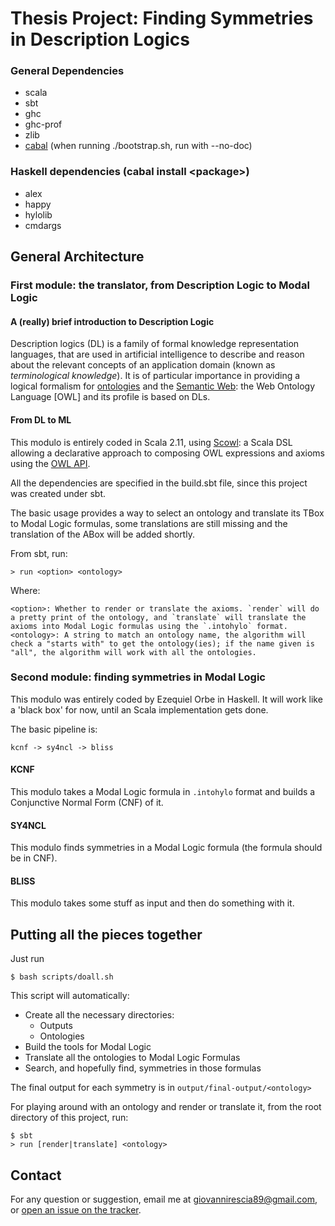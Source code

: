 # Thesis Project: Finding Symmetries in Description Logics

###  General Dependencies

* scala
* sbt
* ghc
* ghc-prof
* zlib
* [cabal](https://www.haskell.org/cabal/) (when running ./bootstrap.sh, run with --no-doc)

### Haskell dependencies (cabal install \<package\>)

* alex
* happy
* hylolib
* cmdargs

## General Architecture

### First module: the translator, from Description Logic to Modal Logic

#### A (really) brief introduction to Description Logic

Description logics (DL) is a family of formal knowledge representation languages, 
that are used in artificial intelligence to describe and reason about the relevant concepts of 
an application domain (known as _terminological knowledge_). It is of particular importance in providing a logical formalism 
for [ontologies](https://en.wikipedia.org/wiki/Ontology_(information_science)) and the
[Semantic Web](https://en.wikipedia.org/wiki/Semantic_Web): the Web Ontology Language [OWL] and its profile is based on DLs.

#### From DL to ML

This modulo is entirely coded in Scala 2.11, using [Scowl](https://github.com/phenoscape/scowl): a Scala DSL allowing
a declarative approach to composing OWL expressions and axioms using the [OWL API](http://owlapi.sourceforge.net/).

All the dependencies are specified in the build.sbt file, since this project was created under sbt.

The basic usage provides a way to select an ontology and translate its TBox to Modal Logic formulas, some translations are
still missing and the translation of the ABox will be added shortly.

From sbt, run:

  `> run <option> <ontology>`

Where:

```
<option>: Whether to render or translate the axioms. `render` will do a pretty print of the ontology, and `translate` will translate the axioms into Modal Logic formulas using the `.intohylo` format.
<ontology>: A string to match an ontology name, the algorithm will check a "starts with" to get the ontology(ies); if the name given is "all", the algorithm will work with all the ontologies.
```

### Second module: finding symmetries in Modal Logic

This modulo was entirely coded by Ezequiel Orbe in Haskell. It will work like a 'black box' for now, until an Scala
implementation gets done.

The basic pipeline is:
```
kcnf -> sy4ncl -> bliss
```

#### KCNF

This modulo takes a Modal Logic formula in `.intohylo` format and builds a Conjunctive Normal Form (CNF) of it.

#### SY4NCL

This modulo finds symmetries in a Modal Logic formula (the formula should be in CNF).

#### BLISS

This modulo takes some stuff as input and then do something with it.

## Putting all the pieces together

Just run
```
$ bash scripts/doall.sh
```

This script will automatically:

* Create all the necessary directories:
  * Outputs
  * Ontologies
* Build the tools for Modal Logic
* Translate all the ontologies to Modal Logic Formulas
* Search, and hopefully find, symmetries in those formulas

The final output for each symmetry is in `output/final-output/<ontology>`

For playing around with an ontology and render or translate it, from the root directory of this project, run:
```
$ sbt
> run [render|translate] <ontology>
```

## Contact

For any question or suggestion, email me at giovannirescia89@gmail.com, or [open an issue on the tracker](https://github.com/giovannirescia/tesis/issues).